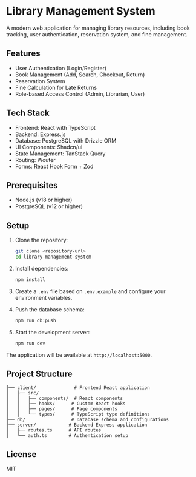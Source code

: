 # Library Management System

A modern web application for managing library resources, including book tracking, user authentication, reservation system, and fine management.

## Features

- User Authentication (Login/Register)
- Book Management (Add, Search, Checkout, Return)
- Reservation System
- Fine Calculation for Late Returns
- Role-based Access Control (Admin, Librarian, User)

## Tech Stack

- Frontend: React with TypeScript
- Backend: Express.js
- Database: PostgreSQL with Drizzle ORM
- UI Components: Shadcn/ui
- State Management: TanStack Query
- Routing: Wouter
- Forms: React Hook Form + Zod

## Prerequisites

- Node.js (v18 or higher)
- PostgreSQL (v12 or higher)

## Setup

1. Clone the repository:
   ```bash
   git clone <repository-url>
   cd library-management-system
   ```

2. Install dependencies:
   ```bash
   npm install
   ```

3. Create a `.env` file based on `.env.example` and configure your environment variables.

4. Push the database schema:
   ```bash
   npm run db:push
   ```

5. Start the development server:
   ```bash
   npm run dev
   ```

The application will be available at `http://localhost:5000`.

## Project Structure

```
├── client/              # Frontend React application
│   ├── src/
│   │   ├── components/  # React components
│   │   ├── hooks/      # Custom React hooks
│   │   ├── pages/      # Page components
│   │   └── types/      # TypeScript type definitions
├── db/                 # Database schema and configurations
├── server/            # Backend Express application
│   ├── routes.ts      # API routes
│   └── auth.ts        # Authentication setup
```

## License

MIT

